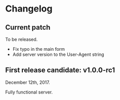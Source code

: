 # Changelog

## Current patch

To be released.

 - Fix typo in the main form
 - Add server version to the User-Agent string

## First release candidate: v1.0.0-rc1

December 12th, 2017.

Fully functional server.

